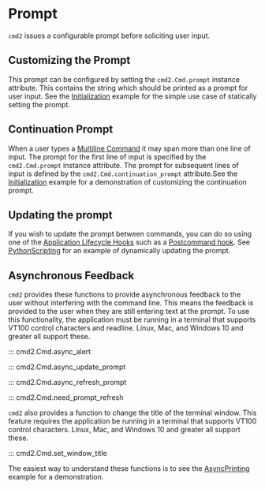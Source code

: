 # Prompt

`cmd2` issues a configurable prompt before soliciting user input.

## Customizing the Prompt

This prompt can be configured by setting the `cmd2.Cmd.prompt` instance attribute. This contains the
string which should be printed as a prompt for user input. See the
[Initialization](https://github.com/python-cmd2/cmd2/blob/main/examples/initialization.py) example
for the simple use case of statically setting the prompt.

## Continuation Prompt

When a user types a [Multiline Command](./multiline_commands.md) it may span more than one line of
input. The prompt for the first line of input is specified by the `cmd2.Cmd.prompt` instance
attribute. The prompt for subsequent lines of input is defined by the `cmd2.Cmd.continuation_prompt`
attribute.See the
[Initialization](https://github.com/python-cmd2/cmd2/blob/main/examples/initialization.py) example
for a demonstration of customizing the continuation prompt.

## Updating the prompt

If you wish to update the prompt between commands, you can do so using one of the
[Application Lifecycle Hooks](./hooks.md#application-lifecycle-hooks) such as a
[Postcommand hook](./hooks.md#postcommand-hooks). See
[PythonScripting](https://github.com/python-cmd2/cmd2/blob/main/examples/python_scripting.py) for an
example of dynamically updating the prompt.

## Asynchronous Feedback

`cmd2` provides these functions to provide asynchronous feedback to the user without interfering
with the command line. This means the feedback is provided to the user when they are still entering
text at the prompt. To use this functionality, the application must be running in a terminal that
supports VT100 control characters and readline. Linux, Mac, and Windows 10 and greater all support
these.

::: cmd2.Cmd.async_alert

::: cmd2.Cmd.async_update_prompt

::: cmd2.Cmd.async_refresh_prompt

::: cmd2.Cmd.need_prompt_refresh

`cmd2` also provides a function to change the title of the terminal window. This feature requires
the application be running in a terminal that supports VT100 control characters. Linux, Mac, and
Windows 10 and greater all support these.

::: cmd2.Cmd.set_window_title

The easiest way to understand these functions is to see the
[AsyncPrinting](https://github.com/python-cmd2/cmd2/blob/main/examples/async_printing.py) example
for a demonstration.
